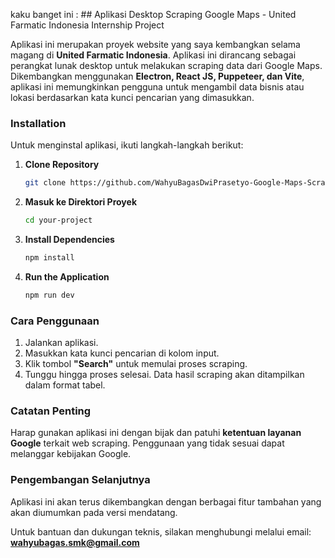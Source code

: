 kaku banget ini : ## Aplikasi Desktop Scraping Google Maps - United Farmatic Indonesia Internship Project

Aplikasi ini merupakan proyek website yang saya kembangkan selama magang di **United Farmatic Indonesia**. Aplikasi ini dirancang sebagai perangkat lunak desktop untuk melakukan scraping data dari Google Maps. Dikembangkan menggunakan **Electron, React JS, Puppeteer, dan Vite**, aplikasi ini memungkinkan pengguna untuk mengambil data bisnis atau lokasi berdasarkan kata kunci pencarian yang dimasukkan.

### Installation
Untuk menginstal aplikasi, ikuti langkah-langkah berikut:

1. **Clone Repository**
   ```bash
   git clone https://github.com/WahyuBagasDwiPrasetyo-Google-Maps-Scrapping-Project-UFI
   ```

2. **Masuk ke Direktori Proyek**
   ```bash
   cd your-project
   ```

3. **Install Dependencies**
   ```bash
   npm install
   ```

4. **Run the Application**
   ```bash
   npm run dev
   ```

### Cara Penggunaan
1. Jalankan aplikasi.
2. Masukkan kata kunci pencarian di kolom input.
3. Klik tombol **"Search"** untuk memulai proses scraping.
4. Tunggu hingga proses selesai. Data hasil scraping akan ditampilkan dalam format tabel.

### Catatan Penting
Harap gunakan aplikasi ini dengan bijak dan patuhi **ketentuan layanan Google** terkait web scraping. Penggunaan yang tidak sesuai dapat melanggar kebijakan Google.

### Pengembangan Selanjutnya
Aplikasi ini akan terus dikembangkan dengan berbagai fitur tambahan yang akan diumumkan pada versi mendatang.

Untuk bantuan dan dukungan teknis, silakan menghubungi melalui email: **wahyubagas.smk@gmail.com**
